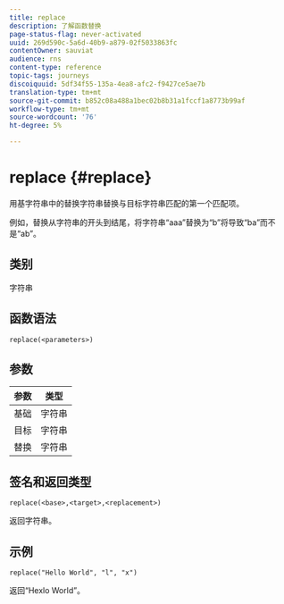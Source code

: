 ```yaml
---
title: replace
description: 了解函数替换
page-status-flag: never-activated
uuid: 269d590c-5a6d-40b9-a879-02f5033863fc
contentOwner: sauviat
audience: rns
content-type: reference
topic-tags: journeys
discoiquuid: 5df34f55-135a-4ea8-afc2-f9427ce5ae7b
translation-type: tm+mt
source-git-commit: b852c08a488a1bec02b8b31a1fccf1a8773b99af
workflow-type: tm+mt
source-wordcount: '76'
ht-degree: 5%

---
```



# replace {#replace}

用基字符串中的替换字符串替换与目标字符串匹配的第一个匹配项。

例如，替换从字符串的开头到结尾，将字符串“aaa”替换为“b”将导致“ba”而不是“ab”。

## 类别

字符串

## 函数语法

`replace(<parameters>)`

## 参数

| 参数 | 类型 |
|-----------|--------------|
| 基础 | 字符串 |
| 目标 | 字符串 |
| 替换 | 字符串 |

## 签名和返回类型

`replace(<base>,<target>,<replacement>)`

返回字符串。

## 示例

`replace("Hello World", "l", "x")`

返回“Hexlo World”。
